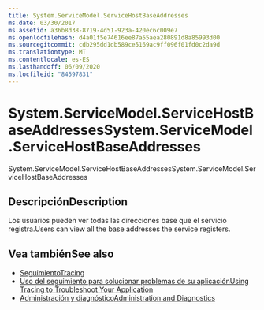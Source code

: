 ```yaml
---
title: System.ServiceModel.ServiceHostBaseAddresses
ms.date: 03/30/2017
ms.assetid: a36b8d38-8719-4d51-923a-420ec6c009e7
ms.openlocfilehash: d4a01f5e74616ee87a55aea280891d8a85993d00
ms.sourcegitcommit: cdb295dd1db589ce5169ac9ff096f01fd0c2da9d
ms.translationtype: MT
ms.contentlocale: es-ES
ms.lasthandoff: 06/09/2020
ms.locfileid: "84597831"
---
```

# <a name="systemservicemodelservicehostbaseaddresses"></a><span data-ttu-id="66b2d-102">System.ServiceModel.ServiceHostBaseAddresses</span><span class="sxs-lookup"><span data-stu-id="66b2d-102">System.ServiceModel.ServiceHostBaseAddresses</span></span>
<span data-ttu-id="66b2d-103">System.ServiceModel.ServiceHostBaseAddresses</span><span class="sxs-lookup"><span data-stu-id="66b2d-103">System.ServiceModel.ServiceHostBaseAddresses</span></span>  
  
## <a name="description"></a><span data-ttu-id="66b2d-104">Descripción</span><span class="sxs-lookup"><span data-stu-id="66b2d-104">Description</span></span>  
 <span data-ttu-id="66b2d-105">Los usuarios pueden ver todas las direcciones base que el servicio registra.</span><span class="sxs-lookup"><span data-stu-id="66b2d-105">Users can view all the base addresses the service registers.</span></span>  
  
## <a name="see-also"></a><span data-ttu-id="66b2d-106">Vea también</span><span class="sxs-lookup"><span data-stu-id="66b2d-106">See also</span></span>

- [<span data-ttu-id="66b2d-107">Seguimiento</span><span class="sxs-lookup"><span data-stu-id="66b2d-107">Tracing</span></span>](index.md)
- [<span data-ttu-id="66b2d-108">Uso del seguimiento para solucionar problemas de su aplicación</span><span class="sxs-lookup"><span data-stu-id="66b2d-108">Using Tracing to Troubleshoot Your Application</span></span>](using-tracing-to-troubleshoot-your-application.md)
- [<span data-ttu-id="66b2d-109">Administración y diagnóstico</span><span class="sxs-lookup"><span data-stu-id="66b2d-109">Administration and Diagnostics</span></span>](../index.md)
